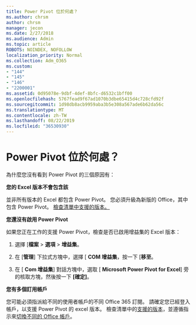 ```yaml
---
title: Power Pivot 位於何處？
ms.author: chrsm
author: chrsm
manager: jecon
ms.date: 2/27/2018
ms.audience: Admin
ms.topic: article
ROBOTS: NOINDEX, NOFOLLOW
localization_priority: Normal
ms.collection: Adm_O365
ms.custom:
- "144"
- "145"
- "146"
- "2200001"
ms.assetid: 0d95078e-9dbf-4def-8bfc-d6532c1bff00
ms.openlocfilehash: 5767fead9f67ad1070b3dbe65415d4c728cfd92f
ms.sourcegitcommit: 1d98db8acb9959aba3b5e308a567ade6b62da56c
ms.translationtype: MT
ms.contentlocale: zh-TW
ms.lasthandoff: 08/22/2019
ms.locfileid: "36530930"
---
```

# <a name="where-is-power-pivot"></a>Power Pivot 位於何處？

為什麼您沒有看到 Power Pivot 的三個原因有：
  
**您的 Excel 版本不會包含該**
  
並非所有版本的 Excel 都包含 Power Pivot。 您必須升級為新版的 Office，其中包含 Power Pivot。 [檢查清單中支援的版本。](https://support.office.com/article/aa64e217-4b6e-410b-8337-20b87e1c2a4b.aspx)
  
**您還沒有啟用 Power Pivot**
  
如果您正在工作的支援 Power Pivot，檢查是否已啟用增益集的 Excel 版本：
  
1. 選擇 [**檔案** \> **選項** \> **增益集**。

2. 在 [**管理**] 下拉式方塊中，選擇 [ **COM 增益集**，按一下 [**移至**。

3. 在 [ **Com 增益集**] 對話方塊中，選取 [ **Microsoft Power Pivot for Excel**] 旁的核取方塊，然後按一下 **[確定]**。

**您有多個訂用帳戶**
  
您可能必須指派給不同的使用者帳戶的不同 Office 365 訂閱。 請確定您已經登入帳戶，以支援 Power Pivot 的 excel 版本。 檢查清單中的[支援的版本](https://support.office.com/article/aa64e217-4b6e-410b-8337-20b87e1c2a4b.aspx)，並遵循指示來[切換不同的 Office 帳戶](https://support.office.com/article/b9582171-fd1f-4284-9846-bdd72bb28426.aspx#BKMK_WebSwitchAccounts)。
